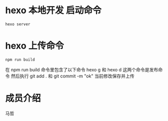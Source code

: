 # hexo 本地开发 启动命令
```
hexo server
```
# hexo 上传命令
```
npm run build
```

在 npm run build 命令里包含了以下命令 hexo g 和 hexo d 这两个命令是发布命令
然后执行 git add . 和 git commit -m "ok" 当前修改保存并上传


# 成员介绍
马哲 